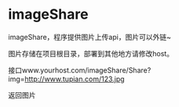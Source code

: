 imageShare
==========

imageShare，程序提供图片上传api，图片可以外链~

图片存储在项目根目录，部署到其他地方请修改host。

接口www.yourhost.com/imageShare/Share?img=http://www.tupian.com/123.jpg

返回图片
